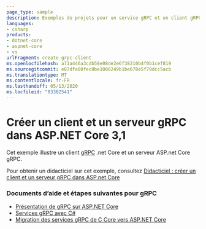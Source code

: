 ```yaml
---
page_type: sample
description: Exemples de projets pour un service gRPC et un client gRPC sur ASP.NET Core.
languages:
- csharp
products:
- dotnet-core
- aspnet-core
- vs
urlFragment: create-grpc-client
ms.openlocfilehash: a71a446a3cdb58e08de2e6f38210b4f0b1cef819
ms.sourcegitcommit: e87dfa08fec0be1008249b1be678e5f79dcc5acb
ms.translationtype: MT
ms.contentlocale: fr-FR
ms.lasthandoff: 05/13/2020
ms.locfileid: "83382541"
---
```

# <a name="create-a-grpc-client-and-server-in-aspnet-core-31"></a>Créer un client et un serveur gRPC dans ASP.NET Core 3,1

Cet exemple illustre un client [gRPC](https://grpc.io/docs/guides/) .net Core et un serveur ASP.net Core gRPC.

Pour obtenir un didacticiel sur cet exemple, consultez [Didacticiel : créer un client et un serveur gRPC dans ASP.net Core](https://docs.microsoft.com/aspnet/core/tutorials/grpc/grpc-start?view=aspnetcore-3.1&tabs=visual-studio)

### <a name="docs-help--next-steps-for-grpc"></a>Documents d’aide et étapes suivantes pour gRPC

* [Présentation de gRPC sur ASP.NET Core](https://docs.microsoft.com/aspnet/core/grpc/)
* [Services gRPC avec C#](https://docs.microsoft.com/aspnet/core/grpc/basics/)
* [Migration des services gRPC de C Core vers ASP.NET Core](https://docs.microsoft.com/aspnet/core/grpc/migration/)